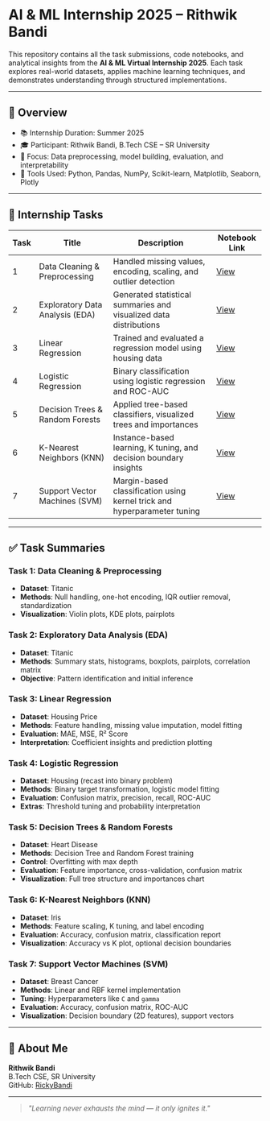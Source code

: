 # AI & ML Internship 2025 – Rithwik Bandi

This repository contains all the task submissions, code notebooks, and analytical insights from the **AI & ML Virtual Internship 2025**. Each task explores real-world datasets, applies machine learning techniques, and demonstrates understanding through structured implementations.

---

## 📌 Overview

- 📚 Internship Duration: Summer 2025  
- 🎓 Participant: Rithwik Bandi, B.Tech CSE – SR University  
- 🧠 Focus: Data preprocessing, model building, evaluation, and interpretability  
- 💼 Tools Used: Python, Pandas, NumPy, Scikit-learn, Matplotlib, Seaborn, Plotly

---

## 📂 Internship Tasks

| Task | Title                           | Description                                                        | Notebook Link |
|------|---------------------------------|--------------------------------------------------------------------|---------------|
| 1    | Data Cleaning & Preprocessing   | Handled missing values, encoding, scaling, and outlier detection   | [View](https://github.com/RickyBandi/AI-ML-Internship/blob/main/Task-1/task-1.ipynb) |
| 2    | Exploratory Data Analysis (EDA) | Generated statistical summaries and visualized data distributions  | [View](https://github.com/RickyBandi/AI-ML-Internship/blob/main/Task-2/task-2.ipynb) |
| 3    | Linear Regression               | Trained and evaluated a regression model using housing data        | [View](https://github.com/RickyBandi/AI-ML-Internship/blob/main/Task-3/task-3.ipynb) |
| 4    | Logistic Regression             | Binary classification using logistic regression and ROC-AUC        | [View](https://github.com/RickyBandi/AI-ML-Internship/blob/main/Task-4/task-4.ipynb) |
| 5    | Decision Trees & Random Forests | Applied tree-based classifiers, visualized trees and importances   | [View](https://github.com/RickyBandi/AI-ML-Internship/blob/main/Task-5/task-5.ipynb) |
| 6    | K-Nearest Neighbors (KNN)       | Instance-based learning, K tuning, and decision boundary insights  | [View](https://github.com/RickyBandi/AI-ML-Internship/blob/main/Task-6/task-6.ipynb) |
| 7    | Support Vector Machines (SVM)   | Margin-based classification using kernel trick and hyperparameter tuning | [View](https://github.com/RickyBandi/AI-ML-Internship/blob/main/Task-7/task-7.ipynb) |

---

## ✅ Task Summaries

### Task 1: Data Cleaning & Preprocessing
- **Dataset**: Titanic  
- **Methods**: Null handling, one-hot encoding, IQR outlier removal, standardization  
- **Visualization**: Violin plots, KDE plots, pairplots

### Task 2: Exploratory Data Analysis (EDA)
- **Dataset**: Titanic  
- **Methods**: Summary stats, histograms, boxplots, pairplots, correlation matrix  
- **Objective**: Pattern identification and initial inference

### Task 3: Linear Regression
- **Dataset**: Housing Price  
- **Methods**: Feature handling, missing value imputation, model fitting  
- **Evaluation**: MAE, MSE, R² Score  
- **Interpretation**: Coefficient insights and prediction plotting

### Task 4: Logistic Regression
- **Dataset**: Housing (recast into binary problem)  
- **Methods**: Binary target transformation, logistic model fitting  
- **Evaluation**: Confusion matrix, precision, recall, ROC-AUC  
- **Extras**: Threshold tuning and probability interpretation

### Task 5: Decision Trees & Random Forests
- **Dataset**: Heart Disease  
- **Methods**: Decision Tree and Random Forest training  
- **Control**: Overfitting with max depth  
- **Evaluation**: Feature importance, cross-validation, confusion matrix  
- **Visualization**: Full tree structure and importances chart

### Task 6: K-Nearest Neighbors (KNN)
- **Dataset**: Iris  
- **Methods**: Feature scaling, K tuning, and label encoding  
- **Evaluation**: Accuracy, confusion matrix, classification report  
- **Visualization**: Accuracy vs K plot, optional decision boundaries

### Task 7: Support Vector Machines (SVM)
- **Dataset**: Breast Cancer  
- **Methods**: Linear and RBF kernel implementation  
- **Tuning**: Hyperparameters like `C` and `gamma`  
- **Evaluation**: Accuracy, confusion matrix, ROC-AUC  
- **Visualization**: Decision boundary (2D features), support vectors

---

## 👤 About Me

**Rithwik Bandi**  
B.Tech CSE, SR University  
GitHub: [RickyBandi](https://github.com/RickyBandi)

---

> *"Learning never exhausts the mind — it only ignites it."*
